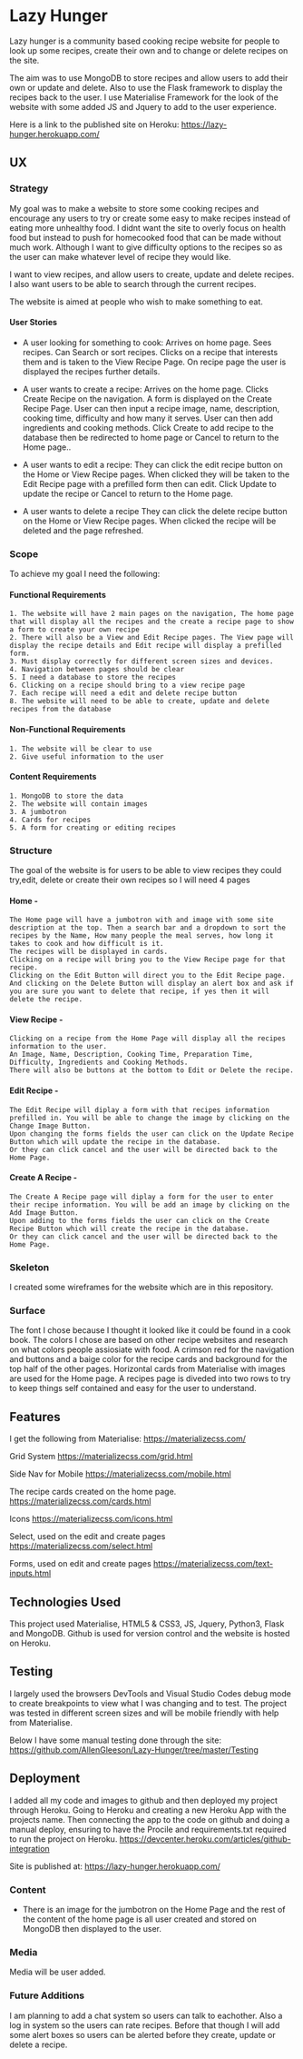 # Lazy Hunger

Lazy hunger is a community based cooking recipe website for people to look up some recipes, create their own and to change or delete recipes on the site.

The aim was to use MongoDB to store recipes and allow users to add their own or update and delete. Also to use the Flask framework to display the recipes back to the user. I use Materialise Framework for the look of the website with some added JS and Jquery to add to the user experience.

Here is a link to the published site on Heroku: https://lazy-hunger.herokuapp.com/

## UX

### Strategy

My goal was to make a website to store some cooking recipes and encourage any users to try or create some easy to make recipes instead of eating more unhealthy food. I didnt want the site to overly focus on health food but instead to push for homecooked food that can be made without much work. Although I want to give difficulty options to the recipes so as the user can make whatever level of recipe they would like.

I want to view recipes, and allow users to create, update and delete recipes.
I also want users to be able to search through the current recipes.

The website is aimed at people who wish to make something to eat.

#### User Stories

- A user looking for something to cook:
Arrives on home page.
Sees recipes.
Can Search or sort recipes.
Clicks on a recipe that interests them and is taken to the View Recipe Page.
On recipe page the user is displayed the recipes further details.

- A user wants to create a recipe:
Arrives on the home page.
Clicks Create Recipe on the navigation.
A form is displayed on the Create Recipe Page.
User can then input a recipe image, name, description, cooking time, difficulty and how many it serves.
User can then add ingredients and cooking methods.
Click Create to add recipe to the database then be redirected to home page or Cancel to return to the Home page..

- A user wants to edit a recipe:
They can click the edit recipe button on the Home or View Recipe pages.
When clicked they will be taken to the Edit Recipe page with a prefilled form then can edit.
Click Update to update the recipe or Cancel to return to the Home page.

- A user wants to delete a recipe
They can click the delete recipe button on the Home or View Recipe pages.
When clicked the recipe will be deleted and the page refreshed.




### Scope

To achieve my goal I need the following:

#### Functional Requirements
    1. The website will have 2 main pages on the navigation, The home page that will display all the recipes and the create a recipe page to show a form to create your own recipe
    2. There will also be a View and Edit Recipe pages. The View page will display the recipe details and Edit recipe will display a prefilled form.
    3. Must display correctly for different screen sizes and devices.
    4. Navigation between pages should be clear
    5. I need a database to store the recipes
    6. Clicking on a recipe should bring to a view recipe page
    7. Each recipe will need a edit and delete recipe button
    8. The website will need to be able to create, update and delete recipes from the database

#### Non-Functional Requirements
    1. The website will be clear to use
    2. Give useful information to the user


#### Content Requirements
    1. MongoDB to store the data
    2. The website will contain images
    3. A jumbotron
    4. Cards for recipes
    5. A form for creating or editing recipes

### Structure

The goal of the website is for users to be able to view recipes they could try,edit, delete or create their own recipes so I will need 4 pages

#### Home -
    The Home page will have a jumbotron with and image with some site description at the top. Then a search bar and a dropdown to sort the recipes by the Name, How many people the meal serves, how long it takes to cook and how difficult is it.
    The recipes will be displayed in cards.
    Clicking on a recipe will bring you to the View Recipe page for that recipe.
    Clicking on the Edit Button will direct you to the Edit Recipe page.
    And clicking on the Delete Button will display an alert box and ask if you are sure you want to delete that recipe, if yes then it will delete the recipe.

#### View Recipe -
    Clicking on a recipe from the Home Page will display all the recipes information to the user.
    An Image, Name, Description, Cooking Time, Preparation Time, Difficulty, Ingredients and Cooking Methods.
    There will also be buttons at the bottom to Edit or Delete the recipe.


#### Edit Recipe -
    The Edit Recipe will diplay a form with that recipes information prefilled in. You will be able to change the image by clicking on the Change Image Button.
    Upon changing the forms fields the user can click on the Update Recipe Button which will update the recipe in the database.
    Or they can click cancel and the user will be directed back to the Home Page.


#### Create A Recipe -
    The Create A Recipe page will diplay a form for the user to enter their recipe information. You will be add an image by clicking on the Add Image Button.
    Upon adding to the forms fields the user can click on the Create Recipe Button which will create the recipe in the database.
    Or they can click cancel and the user will be directed back to the Home Page.
    
### Skeleton

I created some wireframes for the website which are in this repository.

### Surface

The font I chose because I thought it looked like it could be found in a cook book. The colors I chose are based on other recipe websites and research on what colors people assiosiate with food. A crimson red for the navigation and buttons and a baige color for the recipe cards and background for the top half of the other pages.
Horizontal cards from Materialise with images are used for the Home page. A recipes page is diveded into two rows to try to keep things self contained and easy for the user to understand.

## Features

I get the following from Materialise:
https://materializecss.com/

Grid System
https://materializecss.com/grid.html

Side Nav for Mobile
https://materializecss.com/mobile.html

The recipe cards created on the home page.
https://materializecss.com/cards.html

Icons
https://materializecss.com/icons.html

Select, used on the edit and create pages
https://materializecss.com/select.html

Forms, used on edit and create pages
https://materializecss.com/text-inputs.html

## Technologies Used

This project used Materialise, HTML5 & CSS3, JS, Jquery, Python3, Flask and MongoDB.
Github is used for version control and the website is hosted on Heroku.

## Testing

I largely used the browsers DevTools and Visual Studio Codes debug mode to create breakpoints to view what I was changing and to test.
The project was tested in different screen sizes and will be mobile friendly with help from Materialise.

Below I have some manual testing done through the site:
https://github.com/AllenGleeson/Lazy-Hunger/tree/master/Testing

## Deployment

I added all my code and images to github and then deployed my project through Heroku.
Going to Heroku and creating a new Heroku App with the projects name. Then connecting the app to the code on github and doing a
manual deploy, ensuring to have the Procile and requirements.txt required to run the project on Heroku.
https://devcenter.heroku.com/articles/github-integration

Site is published at: https://lazy-hunger.herokuapp.com/

### Content

- There is an image for the jumbotron on the Home Page and the rest of the content of the home page is all user created and stored on MongoDB then displayed to the user.

### Media

Media will be user added.

### Future Additions

I am planning to add a chat system so users can talk to eachother. Also a log in system so the users can rate recipes.
Before that though I will add some alert boxes so users can be alerted before they create, update or delete a recipe.
